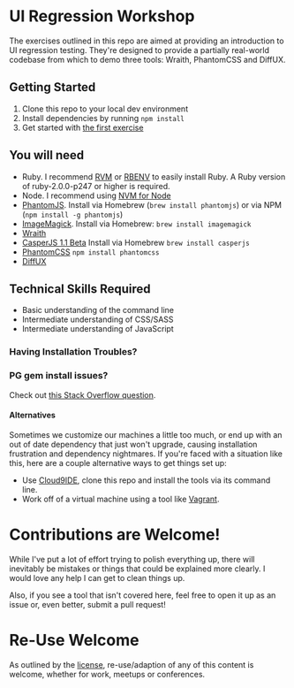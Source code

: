 UI Regression Workshop
============

The exercises outlined in this repo are aimed at providing an introduction to UI regression testing. They're designed to provide a partially real-world codebase from which to demo three tools: Wraith, PhantomCSS and DiffUX.

## Getting Started

1. Clone this repo to your local dev environment
2. Install dependencies by running `npm install`
3. Get started with [the first exercise](./exercises/1-Wraith.md)

## You will need

- Ruby. I recommend [RVM](http://rvm.io/) or [RBENV](http://rbenv.org/) to easily install Ruby. A Ruby version of ruby-2.0.0-p247 or higher is required.
- Node. I recommend using [NVM for Node](https://github.com/creationix/nvm)
- [PhantomJS](http://phantomjs.org/). Install via Homebrew (`brew install phantomjs`) or via NPM (`npm install -g phantomjs`)
- [ImageMagick](http://www.imagemagick.org/). Install via Homebrew: `brew install imagemagick`
- [Wraith](https://github.com/BBC-News/wraith/#installation)
- [CasperJS 1.1 Beta](http://docs.casperjs.org/en/latest/installation.html) Install via Homebrew `brew install casperjs`
- [PhantomCSS](https://github.com/Huddle/PhantomCSS) `npm install phantomcss`
- [DiffUX](https://github.com/diffux/diffux#mac-os-x-using-homebrew)

## Technical Skills Required

- Basic understanding of the command line
- Intermediate understanding of CSS/SASS
- Intermediate understanding of JavaScript

### Having Installation Troubles?

### PG gem install issues?

Check out [this Stack Overflow question](http://stackoverflow.com/questions/19262312/installing-pg-gem-failure-to-build-native-extension/19620569#19620569).

#### Alternatives

Sometimes we customize our machines a little too much, or end up with an out of date dependency that just won't upgrade, causing installation frustration and dependency nightmares. If you're faced with a situation like this, here are a couple alternative ways to get things set up:

- Use [Cloud9IDE](http://c9.io), clone this repo and install the tools via its command line.
- Work off of a virtual machine using a tool like [Vagrant](https://www.vagrantup.com/).

# Contributions are Welcome!

While I've put a lot of effort trying to polish everything up, there will inevitably be mistakes or things that could be explained more clearly. I would love any help I can get to clean things up.

Also, if you see a tool that isn't covered here, feel free to open it up as an issue or, even better, submit a pull request!

# Re-Use Welcome

As outlined by the [license](https://github.com/klamping/UIRegression/blob/master/LICENSE), re-use/adaption of any of this content is welcome, whether for work, meetups or conferences. 
